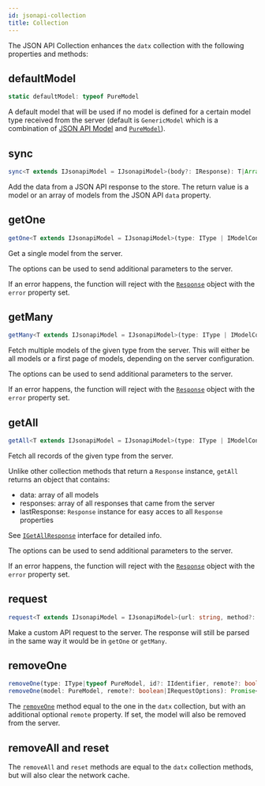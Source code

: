 ```yaml
---
id: jsonapi-collection
title: Collection
---
```


The JSON API Collection enhances the `datx` collection with the following properties and methods:

## defaultModel

```typescript
static defaultModel: typeof PureModel
```

A default model that will be used if no model is defined for a certain model type received from the server (default is `GenericModel` which is a combination of [JSON API Model](jsonapi-model) and [`PureModel`](../api-reference/pure-model)).

## sync

```typescript
sync<T extends IJsonapiModel = IJsonapiModel>(body?: IResponse): T|Array<T>|null;
```

Add the data from a JSON API response to the store. The return value is a model or an array of models from the JSON API `data` property.

## getOne

```typescript
getOne<T extends IJsonapiModel = IJsonapiModel>(type: IType | IModelConstructor<T>, id: string, options?: IRequestOptions): Promise<Response<T>>
```

Get a single model from the server.

The options can be used to send additional parameters to the server.

If an error happens, the function will reject with the [`Response`](jsonapi-response) object with the `error` property set.

## getMany

```typescript
getMany<T extends IJsonapiModel = IJsonapiModel>(type: IType | IModelConstructor<T>, options?: IRequestOptions)
```

Fetch multiple models of the given type from the server. This will either be all models or a first page of models, depending on the server configuration.

The options can be used to send additional parameters to the server.

If an error happens, the function will reject with the [`Response`](jsonapi-response) object with the `error` property set.

## getAll

```typescript
getAll<T extends IJsonapiModel = IJsonapiModel>(type: IType | IModelConstructor<T>, options?: IRequestOptions): Promise<IGetAllResponse<T>>
```

Fetch all records of the given type from the server.

Unlike other collection methods that return a `Response` instance, `getAll` returns an object that contains:

- data: array of all models
- responses: array of all responses that came from the server
- lastResponse: `Response` instance for easy acces to all `Response` properties

See [`IGetAllResponse`](jsonapi-typescript-interfaces#igetallresponse) interface for detailed info.

The options can be used to send additional parameters to the server.

If an error happens, the function will reject with the [`Response`](jsonapi-response) object with the `error` property set.


## request

```typescript
request<T extends IJsonapiModel = IJsonapiModel>(url: string, method?: string, data?: object, options?: IRequestOptions): Promise<Response<T>>
```

Make a custom API request to the server. The response will still be parsed in the same way it would be in `getOne` or `getMany`.

## removeOne

```typescript
removeOne(type: IType|typeof PureModel, id?: IIdentifier, remote?: boolean|IRequestOptions): Promise<void>;
removeOne(model: PureModel, remote?: boolean|IRequestOptions): Promise<void>;
```

The [`removeOne`](../api-reference/collection#removeOne) method equal to the one in the `datx` collection, but with an additional optional `remote` property. If set, the model will also be removed from the server.

## removeAll and reset

The `removeAll` and `reset` methods are equal to the `datx` collection methods, but will also clear the network cache.
